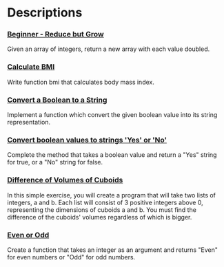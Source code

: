 # Descriptions

### [Beginner - Reduce but Grow](https://www.codewars.com/kata/57f781872e3d8ca2a000007e)

Given an array of integers, return a new array with each value doubled.

### [Calculate BMI](https://www.codewars.com/kata/57a429e253ba3381850000fb)

Write function bmi that calculates body mass index.


### [Convert a Boolean to a String](https://www.codewars.com/kata/551b4501ac0447318f0009cd)

Implement a function which convert the given boolean value into its string representation.


### [Convert boolean values to strings 'Yes' or 'No'](https://www.codewars.com/kata/53369039d7ab3ac506000467)

Complete the method that takes a boolean value and return a "Yes" string for true, or a "No" string for false.

### [Difference of Volumes of Cuboids](https://www.codewars.com/kata/58cb43f4256836ed95000f97)

In this simple exercise, you will create a program that will take two lists of integers, a and b. Each list will consist of 3 positive integers above 0, representing the dimensions of cuboids a and b. You must find the difference of the cuboids' volumes regardless of which is bigger.

### [Even or Odd](https://www.codewars.com/kata/53da3dbb4a5168369a0000fe)

Create a function that takes an integer as an argument and returns "Even" for even numbers or "Odd" for odd numbers.
